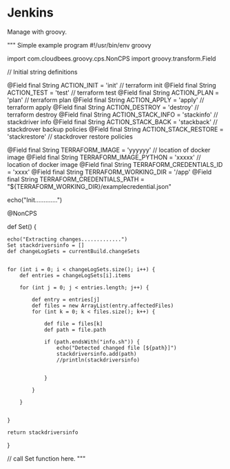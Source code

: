 # Jenkins

Manage with groovy. 

"""
Simple example program 
#!/usr/bin/env groovy

import com.cloudbees.groovy.cps.NonCPS
import groovy.transform.Field

// Initial string definitions

@Field final String ACTION_INIT = 'init' // terraform init
@Field final String ACTION_TEST = 'test' // terraform test
@Field final String ACTION_PLAN = 'plan' // terraform plan
@Field final String ACTION_APPLY = 'apply' // terraform apply
@Field final String ACTION_DESTROY = 'destroy' // terraform destroy
@Field final String ACTION_STACK_INFO = 'stackinfo' // stackdriver info
@Field final String ACTION_STACK_BACK = 'stackback' // stackdrover backup policies
@Field final String ACTION_STACK_RESTORE = 'stackrestore' // stackdrover restore policies

@Field final String TERRAFORM_IMAGE = 'yyyyyy' // location of docker image
@Field final String TERRAFORM_IMAGE_PYTHON = 'xxxxx' // location of docker image
@Field final String TERRAFORM_CREDENTIALS_ID = 'xxxx'
@Field final String TERRAFORM_WORKING_DIR = '/app'
@Field final String TERRAFORM_CREDENTIALS_PATH = "${TERRAFORM_WORKING_DIR}/examplecredential.json"


echo("Init.............")


@NonCPS

def Set() {

    echo("Extracting changes.............")
    Set stackdriversinfo = []
    def changeLogSets = currentBuild.changeSets


    for (int i = 0; i < changeLogSets.size(); i++) {
        def entries = changeLogSets[i].items

        for (int j = 0; j < entries.length; j++) {

            def entry = entries[j]
            def files = new ArrayList(entry.affectedFiles)
            for (int k = 0; k < files.size(); k++) {

                def file = files[k]
                def path = file.path

                if (path.endsWith("info.sh")) {
                    echo("Detected changed file [${path}]")
                    stackdriversinfo.add(path)
                    //println(stackdriversinfo)


                }

            }

        }


    }

    return stackdriversinfo
}

// call Set function here. 
"""

